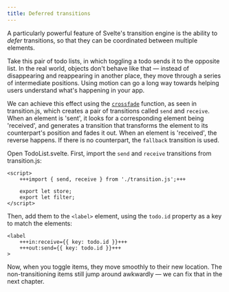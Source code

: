 ```yaml
---
title: Deferred transitions
---
```


A particularly powerful feature of Svelte's transition engine is the ability to _defer_ transitions, so that they can be coordinated between multiple elements.

Take this pair of todo lists, in which toggling a todo sends it to the opposite list. In the real world, objects don't behave like that — instead of disappearing and reappearing in another place, they move through a series of intermediate positions. Using motion can go a long way towards helping users understand what's happening in your app.

We can achieve this effect using the [`crossfade`]($docs#run-time-svelte-transition-crossfade) function, as seen in transition.js, which creates a pair of transitions called `send` and `receive`. When an element is 'sent', it looks for a corresponding element being 'received', and generates a transition that transforms the element to its counterpart's position and fades it out. When an element is 'received', the reverse happens. If there is no counterpart, the `fallback` transition is used.

Open TodoList.svelte. First, import the `send` and `receive` transitions from transition.js:

```svelte
<script>
	+++import { send, receive } from './transition.js';+++

	export let store;
	export let filter;
</script>
```

Then, add them to the `<label>` element, using the `todo.id` property as a key to match the elements:

```svelte
<label
	+++in:receive={{ key: todo.id }}+++
	+++out:send={{ key: todo.id }}+++
>
```

Now, when you toggle items, they move smoothly to their new location. The non-transitioning items still jump around awkwardly — we can fix that in the next chapter.
